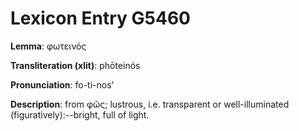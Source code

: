 # Lexicon Entry G5460

**Lemma**: φωτεινός

**Transliteration (xlit)**: phōteinós

**Pronunciation**: fo-ti-nos'

**Description**:
from φῶς; lustrous, i.e. transparent or well-illuminated (figuratively):--bright, full of light.
